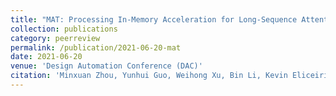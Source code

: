 ```yaml
---
title: "MAT: Processing In-Memory Acceleration for Long-Sequence Attention"
collection: publications
category: peerreview
permalink: /publication/2021-06-20-mat
date: 2021-06-20
venue: 'Design Automation Conference (DAC)'
citation: 'Minxuan Zhou, Yunhui Guo, Weihong Xu, Bin Li, Kevin Eliceiri, and Tajana Rosing, “MAT: Processing In-Memory Acceleration for Long-Sequence Attention”, Design Automation Conference (DAC), 2021'
---
```

